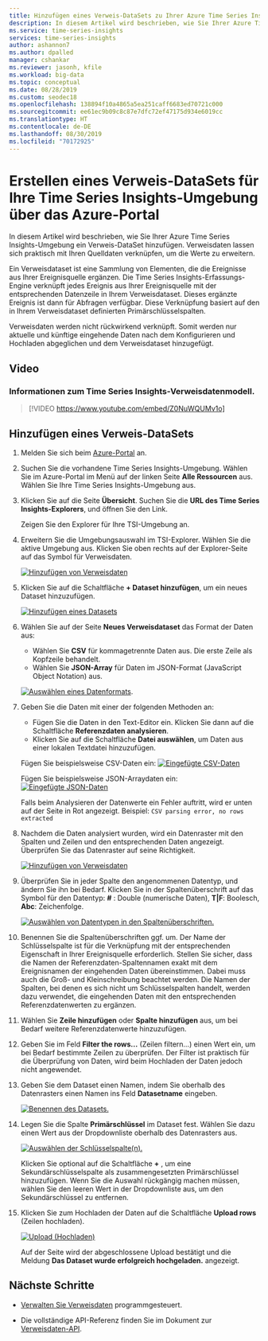 ```yaml
---
title: Hinzufügen eines Verweis-DataSets zu Ihrer Azure Time Series Insights-Umgebung | Microsoft-Dokumentation
description: In diesem Artikel wird beschrieben, wie Sie Ihrer Azure Time Series Insights-Umgebung ein Verweisdataset zum Ergänzen der Daten hinzufügen.
ms.service: time-series-insights
services: time-series-insights
author: ashannon7
ms.author: dpalled
manager: cshankar
ms.reviewer: jasonh, kfile
ms.workload: big-data
ms.topic: conceptual
ms.date: 08/28/2019
ms.custom: seodec18
ms.openlocfilehash: 138894f10a4865a5ea251caff6683ed70721c000
ms.sourcegitcommit: ee61ec9b09c8c87e7dfc72ef47175d934e6019cc
ms.translationtype: HT
ms.contentlocale: de-DE
ms.lasthandoff: 08/30/2019
ms.locfileid: "70172925"
---
```

# <a name="create-a-reference-data-set-for-your-time-series-insights-environment-using-the-azure-portal"></a>Erstellen eines Verweis-DataSets für Ihre Time Series Insights-Umgebung über das Azure-Portal

In diesem Artikel wird beschrieben, wie Sie Ihrer Azure Time Series Insights-Umgebung ein Verweis-DataSet hinzufügen. Verweisdaten lassen sich praktisch mit Ihren Quelldaten verknüpfen, um die Werte zu erweitern.

Ein Verweisdataset ist eine Sammlung von Elementen, die die Ereignisse aus Ihrer Ereignisquelle ergänzen. Die Time Series Insights-Erfassungs-Engine verknüpft jedes Ereignis aus Ihrer Ereignisquelle mit der entsprechenden Datenzeile in Ihrem Verweisdataset. Dieses ergänzte Ereignis ist dann für Abfragen verfügbar. Diese Verknüpfung basiert auf den in Ihrem Verweisdataset definierten Primärschlüsselspalten.

Verweisdaten werden nicht rückwirkend verknüpft. Somit werden nur aktuelle und künftige eingehende Daten nach dem Konfigurieren und Hochladen abgeglichen und dem Verweisdataset hinzugefügt.

## <a name="video"></a>Video

### <a name="learn-about-time-series-insights-reference-data-modelbr"></a>Informationen zum Time Series Insights-Verweisdatenmodell.</br>

> [!VIDEO https://www.youtube.com/embed/Z0NuWQUMv1o]

## <a name="add-a-reference-data-set"></a>Hinzufügen eines Verweis-DataSets

1. Melden Sie sich beim [Azure-Portal](https://portal.azure.com) an.

1. Suchen Sie die vorhandene Time Series Insights-Umgebung. Wählen Sie im Azure-Portal im Menü auf der linken Seite **Alle Ressourcen** aus. Wählen Sie Ihre Time Series Insights-Umgebung aus.

1. Klicken Sie auf die Seite **Übersicht**. Suchen Sie die **URL des Time Series Insights-Explorers**, und öffnen Sie den Link.  

   Zeigen Sie den Explorer für Ihre TSI-Umgebung an.

1. Erweitern Sie die Umgebungsauswahl im TSI-Explorer. Wählen Sie die aktive Umgebung aus. Klicken Sie oben rechts auf der Explorer-Seite auf das Symbol für Verweisdaten.

   [![Hinzufügen von Verweisdaten](media/add-reference-data-set/add-reference-data.png)](media/add-reference-data-set/add-reference-data.png#lightbox)

1. Klicken Sie auf die Schaltfläche **+ Dataset hinzufügen**, um ein neues Dataset hinzuzufügen.

   [![Hinzufügen eines Datasets](media/add-reference-data-set/add-data-set.png)](media/add-reference-data-set/add-data-set.png#lightbox)

1. Wählen Sie auf der Seite **Neues Verweisdataset** das Format der Daten aus:
   - Wählen Sie **CSV** für kommagetrennte Daten aus. Die erste Zeile als Kopfzeile behandelt.
   - Wählen Sie **JSON-Array** für Daten im JSON-Format (JavaScript Object Notation) aus.

   [![Auswählen eines Datenformats](media/add-reference-data-set/add-data.png)](media/add-reference-data-set/add-data.png#lightbox).

1. Geben Sie die Daten mit einer der folgenden Methoden an:
   - Fügen Sie die Daten in den Text-Editor ein. Klicken Sie dann auf die Schaltfläche **Referenzdaten analysieren**.
   - Klicken Sie auf die Schaltfläche **Datei auswählen**, um Daten aus einer lokalen Textdatei hinzuzufügen.

   Fügen Sie beispielsweise CSV-Daten ein: [![Eingefügte CSV-Daten](media/add-reference-data-set/csv-data-pasted.png)](media/add-reference-data-set/csv-data-pasted.png#lightbox)

   Fügen Sie beispielsweise JSON-Arraydaten ein: [![Eingefügte JSON-Daten](media/add-reference-data-set/json-data-pasted.png)](media/add-reference-data-set/json-data-pasted.png#lightbox)

   Falls beim Analysieren der Datenwerte ein Fehler auftritt, wird er unten auf der Seite in Rot angezeigt. Beispiel: `CSV parsing error, no rows extracted`

1. Nachdem die Daten analysiert wurden, wird ein Datenraster mit den Spalten und Zeilen und den entsprechenden Daten angezeigt.  Überprüfen Sie das Datenraster auf seine Richtigkeit.

   [![Hinzufügen von Verweisdaten](media/add-reference-data-set/parse-data.png)](media/add-reference-data-set/parse-data.png#lightbox)

1. Überprüfen Sie in jeder Spalte den angenommenen Datentyp, und ändern Sie ihn bei Bedarf.  Klicken Sie in der Spaltenüberschrift auf das Symbol für den Datentyp: **#** : Double (numerische Daten), **T|F**: Boolesch, **Abc**: Zeichenfolge.

   [![Auswählen von Datentypen in den Spaltenüberschriften.](media/add-reference-data-set/choose-datatypes.png)](media/add-reference-data-set/choose-datatypes.png#lightbox)

1. Benennen Sie die Spaltenüberschriften ggf. um. Der Name der Schlüsselspalte ist für die Verknüpfung mit der entsprechenden Eigenschaft in Ihrer Ereignisquelle erforderlich. Stellen Sie sicher, dass die Namen der Referenzdaten-Spaltennamen exakt mit dem Ereignisnamen der eingehenden Daten übereinstimmen. Dabei muss auch die Groß- und Kleinschreibung beachtet werden. Die Namen der Spalten, bei denen es sich nicht um Schlüsselspalten handelt, werden dazu verwendet, die eingehenden Daten mit den entsprechenden Referenzdatenwerten zu ergänzen.

1. Wählen Sie **Zeile hinzufügen** oder **Spalte hinzufügen** aus, um bei Bedarf weitere Referenzdatenwerte hinzuzufügen.

1. Geben Sie im Feld **Filter the rows...** (Zeilen filtern...) einen Wert ein, um bei Bedarf bestimmte Zeilen zu überprüfen. Der Filter ist praktisch für die Überprüfung von Daten, wird beim Hochladen der Daten jedoch nicht angewendet.

1. Geben Sie dem Dataset einen Namen, indem Sie oberhalb des Datenrasters einen Namen ins Feld **Datasetname** eingeben.

    [![Benennen des Datasets.](media/add-reference-data-set/name-reference-dataset.png)](media/add-reference-data-set/name-reference-dataset.png#lightbox)

1. Legen Sie die Spalte **Primärschlüssel** im Dataset fest. Wählen Sie dazu einen Wert aus der Dropdownliste oberhalb des Datenrasters aus.

    [![Auswählen der Schlüsselspalte(n).](media/add-reference-data-set/set-primary-key.png)](media/add-reference-data-set/set-primary-key.png#lightbox)

    Klicken Sie optional auf die Schaltfläche **+** , um eine Sekundärschlüsselspalte als zusammengesetzten Primärschlüssel hinzuzufügen. Wenn Sie die Auswahl rückgängig machen müssen, wählen Sie den leeren Wert in der Dropdownliste aus, um den Sekundärschlüssel zu entfernen.

1. Klicken Sie zum Hochladen der Daten auf die Schaltfläche **Upload rows** (Zeilen hochladen).

    [![Upload (Hochladen)](media/add-reference-data-set/upload-rows.png)](media/add-reference-data-set/upload-rows.png#lightbox)

    Auf der Seite wird der abgeschlossene Upload bestätigt und die Meldung **Das Dataset wurde erfolgreich hochgeladen.** angezeigt.

## <a name="next-steps"></a>Nächste Schritte

* [Verwalten Sie Verweisdaten](time-series-insights-manage-reference-data-csharp.md) programmgesteuert.

* Die vollständige API-Referenz finden Sie im Dokument zur [Verweisdaten-API](https://docs.microsoft.com/rest/api/time-series-insights/ga-reference-data-api).
